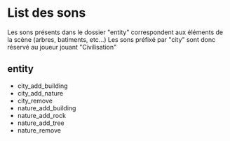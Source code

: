 # List des sons

Les sons présents dans le dossier "entity" correspondent aux éléments de la scène (arbres, batiments, etc...)
Les sons préfixé par "city" sont donc réservé au joueur jouant "Civilisation"

## entity

- city_add_building
- city_add_nature
- city_remove
- nature_add_building
- nature_add_rock
- nature_add_tree
- nature_remove